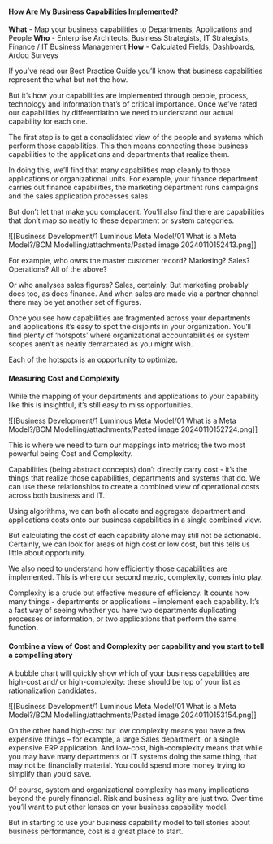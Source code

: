 #### How Are My Business Capabilities Implemented?

**What** - Map your business capabilities to Departments, Applications and People
**Who** - Enterprise Architects, Business Strategists, IT Strategists, Finance / IT Business Management
**How** - Calculated Fields, Dashboards, Ardoq Surveys

If you’ve read our Best Practice Guide you’ll know that business capabilities represent the what but not the how.

But it’s how your capabilities are implemented through people, process, technology and information that’s of critical importance. Once we’ve rated our capabilities by differentiation we need to understand our actual capability for each one.

The first step is to get a consolidated view of the people and systems which perform those capabilities. This then means connecting those business capabilities to the applications and departments that realize them.

In doing this, we’ll find that many capabilities map cleanly to those applications or organizational units.  For example, your finance department carries out finance capabilities, the marketing department runs campaigns and the sales application processes sales.

But don’t let that make you complacent. You’ll also find there are capabilities that don’t map so neatly to these department or system categories.

![[Business Development/1 Luminous Meta Model/01 What is a Meta Model?/BCM Modelling/attachments/Pasted image 20240110152413.png]]

For example, who owns the master customer record? Marketing? Sales? Operations? All of the above?

Or who analyses sales figures? Sales, certainly. But marketing probably does too, as does finance. And when sales are made via a partner channel there may be yet another set of figures.

Once you see how capabilities are fragmented across your departments and applications it’s easy to spot the disjoints in your organization. You’ll find plenty of ‘hotspots’ where organizational accountabilities or system scopes aren’t as neatly demarcated as you might wish.

Each of the hotspots is an opportunity to optimize. 

#### Measuring Cost and Complexity
While the mapping of your departments and applications to your capability like this is insightful, it’s still easy to miss opportunities.

![[Business Development/1 Luminous Meta Model/01 What is a Meta Model?/BCM Modelling/attachments/Pasted image 20240110152724.png]]

This is where we need to turn our mappings into metrics; the two most powerful being Cost and Complexity.

Capabilities (being abstract concepts) don’t directly carry cost - it’s the things that realize those capabilities, departments and systems that do. We can use these relationships to create a combined view of operational costs across both business and IT.

Using algorithms, we can both allocate and aggregate department and applications costs onto our business capabilities in a single combined view.

But calculating the cost of each capability alone may still not be actionable. Certainly, we can look for areas of high cost or low cost, but this tells us little about opportunity.

We also need to understand how efficiently those capabilities are implemented. This is where our second metric, complexity, comes into play.

Complexity is a crude but effective measure of efficiency. It counts how many things - departments or applications – implement each capability. It’s a fast way of seeing whether you have two departments duplicating processes or information, or two applications that perform the same function.

#### Combine a view of Cost and Complexity per capability and you start to tell a compelling story

A bubble chart will quickly show which of your business capabilities are high-cost and/ or high-complexity: these should be top of your list as rationalization candidates.

![[Business Development/1 Luminous Meta Model/01 What is a Meta Model?/BCM Modelling/attachments/Pasted image 20240110153154.png]]

On the other hand high-cost but low complexity means you have a few expensive things – for example, a large Sales department, or a single expensive ERP application. And low-cost, high-complexity means that while you may have many departments or IT systems doing the same thing, that may not be financially material. You could spend more money trying to simplify than you’d save.

Of course, system and organizational complexity has many implications beyond the purely financial. Risk and business agility are just two. Over time you’ll want to put other lenses on your business capability model.

But in starting to use your business capability model to tell stories about business performance, cost is a great place to start.







